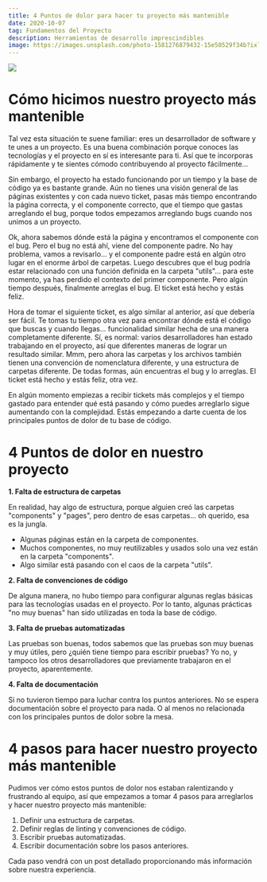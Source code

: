 ```yaml
---
title: 4 Puntos de dolor para hacer tu proyecto más mantenible
date: 2020-10-07
tag: Fundamentos del Proyecto
description: Herramientas de desarrollo imprescindibles
image: https://images.unsplash.com/photo-1581276879432-15e50529f34b?ixlib=rb-4.0.3&ixid=M3wxMjA3fDB8MHxwaG90by1wYWdlfHx8fGVufDB8fHx8fA%3D%3D&auto=format&fit=crop&w=1470&q=80
---
```


![](https://miro.medium.com/max/1400/1*WzQp_E2TAKEDw9jLaVtA-A.jpeg)

# **Cómo hicimos nuestro proyecto más mantenible**

Tal vez esta situación te suene familiar: eres un desarrollador de software y te unes a un proyecto. Es una buena combinación porque conoces las tecnologías y el proyecto en sí es interesante para ti. Así que te incorporas rápidamente y te sientes cómodo contribuyendo al proyecto fácilmente...

Sin embargo, el proyecto ha estado funcionando por un tiempo y la base de código ya es bastante grande. Aún no tienes una visión general de las páginas existentes y con cada nuevo ticket, pasas más tiempo encontrando la página correcta, y el componente correcto, que el tiempo que gastas arreglando el bug, porque todos empezamos arreglando bugs cuando nos unimos a un proyecto.

Ok, ahora sabemos dónde está la página y encontramos el componente con el bug. Pero el bug no está ahí, viene del componente padre. No hay problema, vamos a revisarlo... y el componente padre está en algún otro lugar en el enorme árbol de carpetas. Luego descubres que el bug podría estar relacionado con una función definida en la carpeta "utils"... para este momento, ya has perdido el contexto del primer componente. Pero algún tiempo después, finalmente arreglas el bug. El ticket está hecho y estás feliz.

Hora de tomar el siguiente ticket, es algo similar al anterior, así que debería ser fácil. Te tomas tu tiempo otra vez para encontrar dónde está el código que buscas y cuando llegas... funcionalidad similar hecha de una manera completamente diferente. Sí, es normal: varios desarrolladores han estado trabajando en el proyecto, así que diferentes maneras de lograr un resultado similar. Mmm, pero ahora las carpetas y los archivos también tienen una convención de nomenclatura diferente, y una estructura de carpetas diferente. De todas formas, aún encuentras el bug y lo arreglas. El ticket está hecho y estás feliz, otra vez.

En algún momento empiezas a recibir tickets más complejos y el tiempo gastado para entender qué está pasando y cómo puedes arreglarlo sigue aumentando con la complejidad. Estás empezando a darte cuenta de los principales puntos de dolor de tu base de código.

# **4 Puntos de dolor en nuestro proyecto**

**1. Falta de estructura de carpetas**

En realidad, hay algo de estructura, porque alguien creó las carpetas "components" y "pages", pero dentro de esas carpetas... oh querido, esa es la jungla.

- Algunas páginas están en la carpeta de componentes.
- Muchos componentes, no muy reutilizables y usados solo una vez están en la carpeta "components".
- Algo similar está pasando con el caos de la carpeta "utils".

**2. Falta de convenciones de código**

De alguna manera, no hubo tiempo para configurar algunas reglas básicas para las tecnologías usadas en el proyecto. Por lo tanto, algunas prácticas "no muy buenas" han sido utilizadas en toda la base de código.

**3. Falta de pruebas automatizadas**

Las pruebas son buenas, todos sabemos que las pruebas son muy buenas y muy útiles, pero ¿quién tiene tiempo para escribir pruebas? Yo no, y tampoco los otros desarrolladores que previamente trabajaron en el proyecto, aparentemente.

**4. Falta de documentación**

Si no tuvieron tiempo para luchar contra los puntos anteriores. No se espera documentación sobre el proyecto para nada. O al menos no relacionada con los principales puntos de dolor sobre la mesa.

# **4 pasos para hacer nuestro proyecto más mantenible**

Pudimos ver cómo estos puntos de dolor nos estaban ralentizando y frustrando al equipo, así que empezamos a tomar 4 pasos para arreglarlos y hacer nuestro proyecto más mantenible:

1. Definir una estructura de carpetas.
2. Definir reglas de linting y convenciones de código.
3. Escribir pruebas automatizadas.
4. Escribir documentación sobre los pasos anteriores.

Cada paso vendrá con un post detallado proporcionando más información sobre nuestra experiencia.